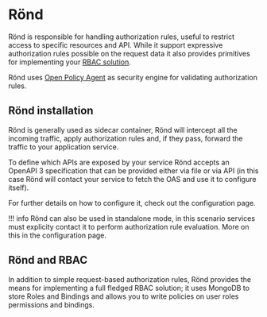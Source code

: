 # Rönd

Rönd is responsible for handling authorization rules, useful to restrict access to specific resources and API.
While it support expressive authorization rules possible on the request data it also provides primitives for implementing your [RBAC solution](#Rönd-and-rbac).

Rönd uses [Open Policy Agent](https://www.openpolicyagent.org/) as security engine for validating authorization rules.

## Rönd installation

Rönd is generally used as sidecar container, Rönd will intercept all the incoming traffic, apply authorization rules and, if they pass, forward the traffic to your application service.

To define which APIs are exposed by your service Rönd accepts an OpenAPI 3 specification that can be provided either via file or via API (in this case Rönd will contact your service to fetch the OAS and use it to configure itself).

For further details on how to configure it, check out the configuration page.

!!! info
  Rönd can also be used in standalone mode, in this scenario services must explicity contact it to perform authorization rule evaluation. More on this in the configuration page.


## Rönd and RBAC

In addition to simple request-based authorization rules, Rönd provides the means for implementing a full fledged RBAC solution; it uses MongoDB to store Roles and Bindings and allows you to write policies on user roles permissions and bindings.

